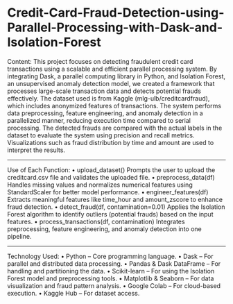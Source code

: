 # Credit-Card-Fraud-Detection-using-Parallel-Processing-with-Dask-and-Isolation-Forest
Content:
This project focuses on detecting fraudulent credit card transactions using a scalable and efficient parallel processing system. By integrating Dask, a parallel computing library in Python, and Isolation Forest, an unsupervised anomaly detection model, we created a framework that processes large-scale transaction data and detects potential frauds effectively.
The dataset used is from Kaggle (mlg-ulb/creditcardfraud), which includes anonymized features of transactions. The system performs data preprocessing, feature engineering, and anomaly detection in a parallelized manner, reducing execution time compared to serial processing.
The detected frauds are compared with the actual labels in the dataset to evaluate the system using precision and recall metrics. Visualizations such as fraud distribution by time and amount are used to interpret the results.
________________________________________
Use of Each Function:
•	upload_dataset()
Prompts the user to upload the creditcard.csv file and validates the uploaded file.
•	preprocess_data(df)
Handles missing values and normalizes numerical features using StandardScaler for better model performance.
•	engineer_features(df)
Extracts meaningful features like time_hour and amount_zscore to enhance fraud detection.
•	detect_fraud(df, contamination=0.01)
Applies the Isolation Forest algorithm to identify outliers (potential frauds) based on the input features.
•	process_transactions(df, contamination)
Integrates preprocessing, feature engineering, and anomaly detection into one pipeline.
________________________________________
Technology Used:
•	Python – Core programming language.
•	Dask – For parallel and distributed data processing.
•	Pandas & Dask DataFrame – For handling and partitioning the data.
•	Scikit-learn – For using the Isolation Forest model and preprocessing tools.
•	Matplotlib & Seaborn – For data visualization and fraud pattern analysis.
•	Google Colab – For cloud-based execution.
•	Kaggle Hub – For dataset access.
